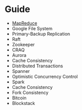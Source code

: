 # Guide

* [MapReduce](./MapReduce/Note.md)
* Google File System
* Primary-Backup Replication
* Raft
* Zookeeper
* CRAQ
* Aurora
* Cache Consistency
* Distributed Transactions
* Spanner
* Optimistic Concurrency Control
* Spark
* Cache Consistency
* Fork Consistency
* Bitcoin
* Blockstack